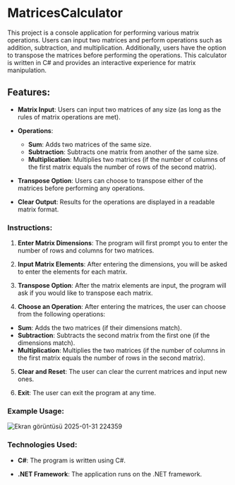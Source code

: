 # MatricesCalculator

This project is a console application for performing various matrix operations. Users can input two matrices and perform operations such as addition, subtraction, and multiplication. Additionally, users have the option to transpose the matrices before performing the operations. This calculator is written in C# and provides an interactive experience for matrix manipulation.

## Features:

- **Matrix Input**: Users can input two matrices of any size (as long as the rules of matrix operations are met).

- **Operations**:
  - **Sum**: Adds two matrices of the same size.
  - **Subtraction**: Subtracts one matrix from another of the same size.
  - **Multiplication**: Multiplies two matrices (if the number of columns of the first matrix equals the number of rows of the second matrix).

- **Transpose Option**: Users can choose to transpose either of the matrices before performing any operations.

- **Clear Output**: Results for the operations are displayed in a readable matrix format.

### Instructions:

1. **Enter Matrix Dimensions**: The program will first prompt you to enter the number of rows and columns for two matrices.

2. **Input Matrix Elements**: After entering the dimensions, you will be asked to enter the elements for each matrix.

3. **Transpose Option**: After the matrix elements are input, the program will ask if you would like to transpose each matrix.

4. **Choose an Operation**: After entering the matrices, the user can choose from the following operations:
  - **Sum**: Adds the two matrices (if their dimensions match).
  - **Subtraction**: Subtracts the second matrix from the first one (if the dimensions match).
  - **Multiplication**: Multiplies the two matrices (if the number of columns in the first matrix equals the number of rows in the second matrix).

5. **Clear and Reset**: The user can clear the current matrices and input new ones.

6. **Exit**: The user can exit the program at any time.

### Example Usage: 

![Ekran görüntüsü 2025-01-31 224359](https://github.com/user-attachments/assets/41e91cbc-7292-4e6b-9c29-7e6858469698)

### Technologies Used:

- **C#**: The program is written using C#.

- **.NET Framework**: The application runs on the .NET framework.
